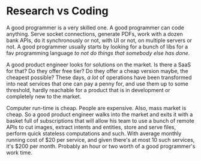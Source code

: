 # Research vs Coding

A good programmer is a very skilled one. A good programmer can
code anything. Serve socket connections, generate PDFs, work with
a dozen bank APIs, do it synchronously or not, with UI or not, on
multiple servers or not. A good programmer usually starts by
looking for a bunch of libs for a fav programming language _to
not do things that somebody else has done_.

A good product engineer looks for solutions on the market. Is
there a SaaS for that? Do they offer free tier? Do they offer a
cheap version maybe, the cheapest possible? These days, _a lot_
of operations have been transformed into neat services that one
can pay a penny for, and use them up to some threshold, hardly
reachable for a product that is in development or completely new
to the market.

Computer run-time is cheap. People are expensive. Also, mass
market is cheap. So a good product engineer walks into the market
and exits it with a basket full of subscriptions that will allow
his team to use a bunch of remote APIs to cut images, extract
intents and entities, store and serve files, perform quick
stateless computations and such. With average monthly running
cost of $20 per service, and given there's at most 10 such
services, it's $200 per month. Probably an hour or two worth of a
good programmer's work time.
